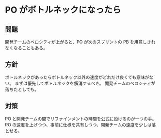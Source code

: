 # PO がボトルネックになったら

## 問題

開発チームのベロシティが上がると、PO が次のスプリントの PB を用意しきれなくなることもある。

## 方針

ボトルネックがあったらボトルネック以外の速度がどれだけ良くても意味がない。
まずは優先してボトルネックを解消するべき。
開発チームのベロシティが落ちたとしても。

## 対策

PO と開発チームの間でリファインメントの時間を公式に設けるのが一つの手。
PO の速度を上げつつ、事前に仕様を共有しつつ、開発チームの速度を少しは落とせる。
